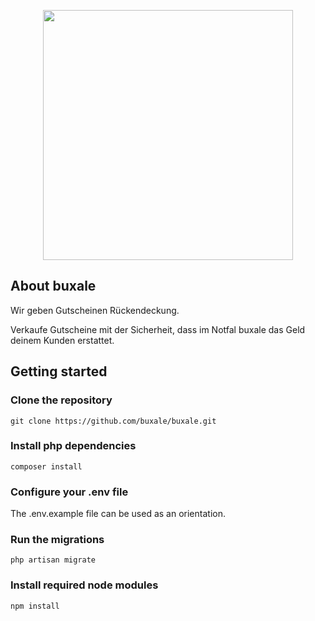 <p align="center"><img src="https://assets.website-files.com/5e763986e5ba0e0b699533cf/5e7639ace5ba0e5000953579_buxale-logo-p-500.png" width="400"></p>

## About buxale

Wir geben Gutscheinen Rückendeckung.

Verkaufe Gutscheine mit der Sicherheit, dass im Notfal buxale das Geld deinem Kunden erstattet.

## Getting started

### Clone the repository
`git clone https://github.com/buxale/buxale.git`

### Install php dependencies
`composer install`

### Configure your .env file
The .env.example file can be used as an orientation.

### Run the migrations
`php artisan migrate`

### Install required node modules
`npm install`
